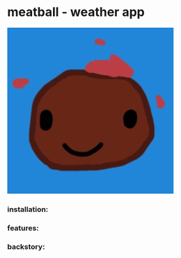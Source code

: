 # meatball - weather app 
![logo](https://github.com/De-ma/meatball/blob/master/Assets/meatballIcon1.jpg)

### installation: 

### features:

### backstory:
